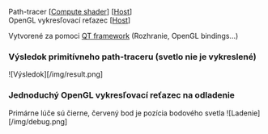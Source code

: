 Path-tracer [[Compute shader](/shaders/tracer.glsl)] [[Host](/src/graphics/tracer.cpp)]  
OpenGL vykresľovací reťazec [[Host](/src/graphics/renderer.cpp)]

Vytvorené za pomoci [QT framework](https://www.qt.io) (Rozhranie, OpenGL bindings...)


### Výsledok primitívneho path-traceru (svetlo nie je vykreslené)
![Výsledok][/img/result.png]

### Jednoduchý OpenGL vykresľovací reťazec na odladenie
Primárne lúče sú čierne, červený bod je pozícia bodového svetla
![Ladenie][/img/debug.png]
